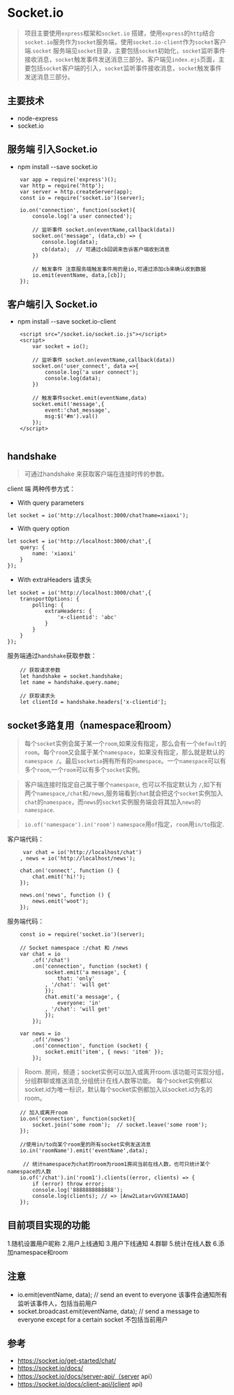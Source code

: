 # Socket.io

> 项目主要使用`express`框架和`socket.io` 搭建，使用`express`的`http`结合`socket.io`服务作为`socket`服务端，使用`socket.io-client`作为`socket`客户端.`socket` 服务端见`socket`目录，主要包括`socket`初始化，`socket`监听事件接收消息，`socket`触发事件发送消息三部分。客户端见`index.ejs`页面，主要包括`socket`客户端的引入，`socket`监听事件接收消息，`socket`触发事件发送消息三部分。

## 主要技术

* node-express
* socket.io

## 服务端 引入Socket.io

* npm install --save socket.io

```
    var app = require('express')();
    var http = require('http');
    var server = http.createServer(app);
    const io = require('socket.io')(server);

    io.on('connection', function(socket){
        console.log('a user connected');

        // 监听事件 socket.on(eventName,callback(data))
        socket.on('message', (data,cb) => {
           console.log(data);
           cb(data);  // 可通过cb回调来告诉客户端收到消息
        })

        // 触发事件 注意服务端触发事件用的是io,可通过添加cb来确认收到数据
        io.emit(eventName, data,[cb]); 
    });

```

## 客户端引入 Socket.io

* npm install --save socket.io-client

```
    <script src="/socket.io/socket.io.js"></script>
    <script>
        var socket = io();

        // 监听事件 socket.on(eventName,callback(data))
        socket.on('user_connect', data =>{
            console.log('a user connect');
            console.log(data);
        })

        // 触发事件socket.emit(eventName,data)
        socket.emit('message',{
            event:'chat_message',
            msg:$('#m').val()
        });
    </script>


```

## handshake 

> 可通过handshake 来获取客户端在连接时传的参数。

client 端 两种传参方式：

* With query parameters

```
let socket = io('http://localhost:3000/chat?name=xiaoxi');
```

* With query option

```
let socket = io('http://localhost:3000/chat',{
    query: {
        name: 'xiaoxi'
    }
});
```

* With extraHeaders 请求头

```
let socket = io('http://localhost:3000/chat',{
    transportOptions: {
        polling: {
            extraHeaders: {
                'x-clientid': 'abc'
            }
        }
    }
});

```

服务端通过`handshake`获取参数：

```
    // 获取请求参数
    let handshake = socket.handshake;
    let name = handshake.query.name;
    
    // 获取请求头
    let clientId = handshake.headers['x-clientid'];

```


## socket多路复用（namespace和room）

> 每个`socket`实例会属于某一个`room`,如果没有指定，那么会有一个`default`的`room`。每个`room`又会属于某个`namespace`，如果没有指定，那么就是默认的`namespace /`。最后`socketio`拥有所有的`namespace`。一个`namespace`可以有多个`room`,一个`room`可以有多个`socket`实例。

> 客户端连接时指定自己属于哪个`namespace`, 也可以不指定默认为 `/`,如下有两个`namespace`,`/chat`和`/news`,服务端看到`chat`就会把这个`socket`实例加入`chat`的`namespace`，而`news`的`socket`实例服务端会将其加入`news`的`namespace`.

> `io.of('namespace').in('room')`   `namespace`用`of`指定，`room`用`in/to`指定.

客户端代码：

```
     var chat = io('http://localhost/chat')
    , news = io('http://localhost/news');
  
    chat.on('connect', function () {
        chat.emit('hi!');
    });
    
    news.on('news', function () {
        news.emit('woot');
    });

```
服务端代码：

```
    const io = require('socket.io')(server);

    // Socket namespace :/chat 和 /news
    var chat = io
        .of('/chat')
        .on('connection', function (socket) {
            socket.emit('a message', {
                that: 'only'
            , '/chat': 'will get'
            });
            chat.emit('a message', {
                everyone: 'in'
            , '/chat': 'will get'
            });
        });

    var news = io
        .of('/news')
        .on('connection', function (socket) {
            socket.emit('item', { news: 'item' });
        });

```

> Room. 房间，频道；socket实例可以加入或离开room.该功能可实现分组，分组群聊或推送消息,分组统计在线人数等功能。
每个socket实例都以socket.id为唯一标识，默认每个socket实例都加入以socket.id为名的room。

```
    // 加入或离开room
    io.on('connection', function(socket){
        socket.join('some room');  // socket.leave('some room'); 
    });

    //使用in/to向某个room里的所有socket实例发送消息  
    io.in('roomName').emit('eventName',data);

     // 统计namespace为chat的room为room1房间当前在线人数，也可只统计某个namespace的人数
    io.of('/chat').in('room1').clients((error, clients) => {
        if (error) throw error;
        console.log('8888888888888');
        console.log(clients); // => [Anw2LatarvGVVXEIAAAD]
    });

```

## 目前项目实现的功能

1.随机设置用户昵称
2.用户上线通知
3.用户下线通知
4.群聊
5.统计在线人数
6.添加namespace和room

## 注意

* io.emit(eventName, data);  // send an event to everyone 该事件会通知所有监听该事件人，包括当前用户
* socket.broadcast.emit(eventName, data); // send a message to everyone except for a certain socket  不包括当前用户


## 参考

* https://socket.io/get-started/chat/
* https://socket.io/docs/
* https://socket.io/docs/server-api/（server api）
* https://socket.io/docs/client-api/(client api)